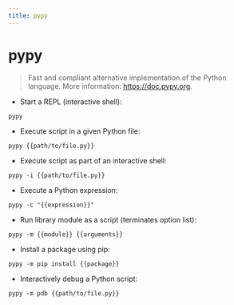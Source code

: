 ```yaml
---
title: pypy
---
```

# pypy

> Fast and compliant alternative implementation of the Python language.
> More information: <https://doc.pypy.org>.

- Start a REPL (interactive shell):

`pypy`

- Execute script in a given Python file:

`pypy {{path/to/file.py}}`

- Execute script as part of an interactive shell:

`pypy -i {{path/to/file.py}}`

- Execute a Python expression:

`pypy -c "{{expression}}"`

- Run library module as a script (terminates option list):

`pypy -m {{module}} {{arguments}}`

- Install a package using pip:

`pypy -m pip install {{package}}`

- Interactively debug a Python script:

`pypy -m pdb {{path/to/file.py}}`

